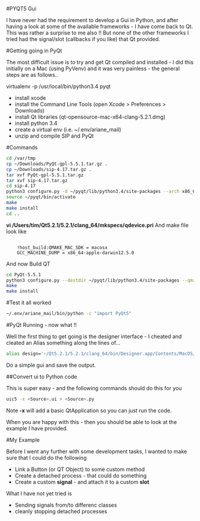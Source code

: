 #PYQT5 Gui

I have never had the requirement to develop a Gui in Python, and after having a look at some of the available frameworks - I have come back to Qt. This was rather a surprise to me also !! But none of the other frameworks I tried had the signal/slot (callbacks if you like) that Qt provided.

#Getting going in PyQt

The most difficult issue is to try and get Qt compiled and installed - I did this initially on a Mac (using PyVenv) and it was very painless - the general steps are as follows..

virtualenv -p /usr/local/bin/python3.4 pyqt

* install xcode
* install the Command Line Tools (open Xcode > Preferences > Downloads)
* install Qt libraries (qt-opensource-mac-x64-clang-5.2.1.dmg)
* install python 3.4
* create a virtual env (i.e. ~/.env/ariane_mail)
* unzip and compile SIP and PyQt

#Commands

```bash
cd /var/tmp
cp ~/Downloads/PyQt-gpl-5.5.1.tar.gz .
cp ~/Downloads/sip-4.17.tar.gz .
tar xvf PyQt-gpl-5.5.1.tar.gz
tar xvf sip-4.17.tar.gz
cd sip-4.17
python3 configure.py -d ~/pyqt/lib/python3.4/site-packages --arch x86_64
source ~/pyqt/bin/activate
make
make install
cd ..
```

**vi /Users/tim/Qt5.2.1/5.2.1/clang_64/mkspecs/qdevice.pri**
And make file look like

```text

    !host_build:QMAKE_MAC_SDK = macosx
    GCC_MACHINE_DUMP = x86_64-apple-darwin12.5.0
```
And now Build QT

```bash
cd PyQt-5.5.1
python3 configure.py --destdir ~/pyqt/lib/python3.4/site-packages --qmake ~/Qt5.2.1/5.2.1/clang_64/bin/qmake
make
make install 
```

#Test it all worked

```bash
~/.env/ariane_mail/bin/python -c "import PyQt5"
```


#PyQt Running - now what !!

Well the first thing to get going is the designer interface - I cheated and cleated an Alias something along the lines of...

```bash
alias design='~/Qt5.2.1/5.2.1/clang_64/bin/Designer.app/Contents/MacOS/Designer'
```

Do a simple gui and save the output.

##Convert ui to Python code

This is super easy - and the following commands should do this for you

```bash
uic5 -x <Source>.ui > <Source>.py 
```

Note **-x** will add a basic QtApplication so you can just run the code.

When you are happy with this - then you should be able to look at the example I have provided.

#My Example

Before I went any further with some development tasks, I wanted to make sure that I could do the following

* Link a Button (or QT Object) to some custom method
* Create a detached process - that could do something
* Create a custom **signal** - and attach it to a custom **slot**

What I have not yet tried is

* Sending signals from/to differenc classes
* cleanly stopping detached processes


